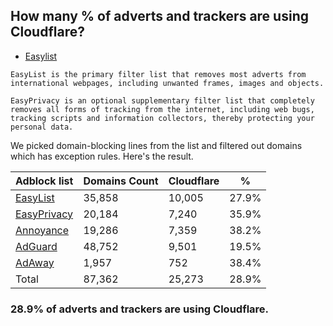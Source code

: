 ## How many % of adverts and trackers are using Cloudflare?


- [Easylist](https://web.archive.org/web/20210516110248/https://easylist.to/)
```
EasyList is the primary filter list that removes most adverts from international webpages, including unwanted frames, images and objects.

EasyPrivacy is an optional supplementary filter list that completely removes all forms of tracking from the internet, including web bugs, tracking scripts and information collectors, thereby protecting your personal data.
```


We picked domain-blocking lines from the list and filtered out domains which has exception rules.
Here's the result.


| Adblock list | Domains Count | Cloudflare | % |
| --- | --- | --- | --- |
| [EasyList](https://easylist.to/easylist/easylist.txt) | 35,858 | 10,005 | 27.9% |
| [EasyPrivacy](https://easylist.to/easylist/easyprivacy.txt) | 20,184 | 7,240 | 35.9% |
| [Annoyance](https://secure.fanboy.co.nz/fanboy-annoyance.txt) | 19,286 | 7,359 | 38.2% |
| [AdGuard](https://adguardteam.github.io/AdGuardSDNSFilter/Filters/filter.txt) | 48,752 | 9,501 | 19.5% |
| [AdAway](https://raw.githubusercontent.com/AdAway/adaway.github.io/master/hosts.txt) | 1,957 | 752 | 38.4% |
| Total | 87,362 | 25,273 | 28.9% |


### 28.9% of adverts and trackers are using Cloudflare.